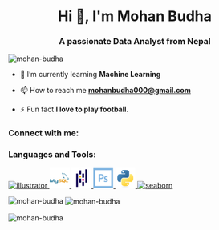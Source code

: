 <h1 align="center">Hi 👋, I'm Mohan Budha</h1>
<h3 align="center">A passionate Data Analyst from Nepal</h3>


<p align="left"> <img src="https://komarev.com/ghpvc/?username=mohan-budha&label=Profile%20views&color=0e75b6&style=flat" alt="mohan-budha" /> </p>

- 🌱 I’m currently learning **Machine Learning**

- 📫 How to reach me **mohanbudha000@gmail.com**

- ⚡ Fun fact **I love to play football.**

<h3 align="left">Connect with me:</h3>
<p align="left">
</p>

<h3 align="left">Languages and Tools:</h3>
<p align="left"> <a href="https://www.adobe.com/in/products/illustrator.html" target="_blank" rel="noreferrer"> <img src="https://www.vectorlogo.zone/logos/adobe_illustrator/adobe_illustrator-icon.svg" alt="illustrator" width="40" height="40"/> </a> <a href="https://www.mysql.com/" target="_blank" rel="noreferrer"> <img src="https://raw.githubusercontent.com/devicons/devicon/master/icons/mysql/mysql-original-wordmark.svg" alt="mysql" width="40" height="40"/> </a> <a href="https://pandas.pydata.org/" target="_blank" rel="noreferrer"> <img src="https://raw.githubusercontent.com/devicons/devicon/2ae2a900d2f041da66e950e4d48052658d850630/icons/pandas/pandas-original.svg" alt="pandas" width="40" height="40"/> </a> <a href="https://www.photoshop.com/en" target="_blank" rel="noreferrer"> <img src="https://raw.githubusercontent.com/devicons/devicon/master/icons/photoshop/photoshop-line.svg" alt="photoshop" width="40" height="40"/> </a> <a href="https://www.python.org" target="_blank" rel="noreferrer"> <img src="https://raw.githubusercontent.com/devicons/devicon/master/icons/python/python-original.svg" alt="python" width="40" height="40"/> </a> <a href="https://seaborn.pydata.org/" target="_blank" rel="noreferrer"> <img src="https://seaborn.pydata.org/_images/logo-mark-lightbg.svg" alt="seaborn" width="40" height="40"/> </a> </p>

<p><img align="left" src="https://github-readme-stats.vercel.app/api/top-langs?username=mohan-budha&show_icons=true&locale=en&layout=compact" alt="mohan-budha" /></p>

<p>&nbsp;<img align="center" src="https://github-readme-stats.vercel.app/api?username=mohan-budha&show_icons=true&locale=en" alt="mohan-budha" /></p>

<p><img align="center" src="https://github-readme-streak-stats.herokuapp.com/?user=mohan-budha&" alt="mohan-budha" /></p>
